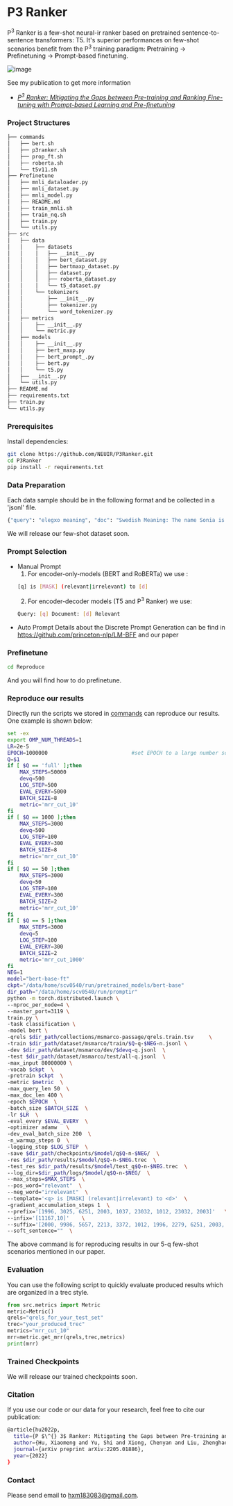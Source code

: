 # P3 Ranker

P<sup>3</sup> Ranker is a few-shot neural-ir ranker based on pretrained sentence-to-sentence transformers: T5. It's superior performances on few-shot scenarios benefit from the P<sup>3</sup> training paradigm: **P**retraining -> **P**refinetuning -> **P**rompt-based finetuning.

![image](https://github.com/NEUIR/P3Ranker/blob/main/msmarco_results.png)

See my publication to get more information

* [*P<sup>3</sup> Ranker: Mitigating the Gaps between Pre-training and Ranking Fine-tuning with Prompt-based Learning and Pre-finetuning*](https://arxiv.org/pdf/2205.01886.pdf)
### Project Structures
```bash
├── commands
│   ├── bert.sh
│   ├── p3ranker.sh
│   ├── prop_ft.sh
│   ├── roberta.sh
│   └── t5v11.sh
├── Prefinetune
│   ├── mnli_dataloader.py
│   ├── mnli_dataset.py
│   ├── mnli_model.py
│   ├── README.md
│   ├── train_mnli.sh
│   ├── train_nq.sh
│   ├── train.py
│   └── utils.py
├── src
│   ├── data
│   │    ├── datasets
│   │    │   ├── __init__.py
│   │    │   ├── bert_dataset.py
│   │    │   ├── bertmaxp_dataset.py
│   │    │   ├── dataset.py
│   │    │   ├── roberta_dataset.py
│   │    │   └── t5_dataset.py
│   │    └── tokenizers
│   │        ├── __init__.py
│   │        ├── tokenizer.py
│   │        └── word_tokenizer.py
│   ├── metrics
│   │    ├── __init__.py
│   │    └── metric.py
│   ├── models
│   │    ├── __init__.py
│   │    ├── bert_maxp.py
│   │    ├── bert_prompt_.py
│   │    ├── bert.py
│   │    └── t5.py
│   ├── __init__.py
│   └── utils.py
├── README.md
├── requirements.txt
├── train.py
└── utils.py 
```

### Prerequisites
Install dependencies:

```bash
git clone https://github.com/NEUIR/P3Ranker.git
cd P3Ranker
pip install -r requirements.txt
```


### Data Preparation
Each data sample should be in the following format and be collected in a 'jsonl' file. 
```bash
{"query": "elegxo meaning", "doc": "Swedish Meaning: The name Sonia is a Swedish baby name. In Swedish the meaning of the name Sonia is: Wise. American Meaning: The name Sonia is an American baby name.In American the meaning of the name Sonia is: Wise. Russian Meaning: The name Sonia is a Russian baby name. In Russian the meaning of the name Sonia is: Wisdom.Greek Meaning: The name Sonia is a Greek baby name. In Greek the meaning of the name Sonia is: Wisdom; wise.he name Sonia is a Swedish baby name. In Swedish the meaning of the name Sonia is: Wise. American Meaning: The name Sonia is an American baby name.", "label": 0, "query_id": 1183785, "doc_id": 2560705}
```
We will release our few-shot dataset soon.

### Prompt Selection
* Manual Prompt
  1. For encoder-only-models (BERT and RoBERTa) we use :
  ``` bash 
  [q] is [MASK] (relevant|irrelevant) to [d]  
  ```
  2. For encoder-decoder models (T5 and P<sup>3</sup> Ranker) we use:
  ```bash
  Query: [q] Document: [d] Relevant
  ```
 * Auto Prompt
Details about the Discrete Prompt Generation can be find in https://github.com/princeton-nlp/LM-BFF and our paper


### Prefinetune 

```bash
cd Reproduce
```
And you will find how to do prefinetune.
### Reproduce our results

Directly run the scripts we stored in [commands](https://github.com/NEUIR/P3Ranker/tree/main/commands) can reproduce our results. One example is shown below:

```bash
set -ex
export OMP_NUM_THREADS=1
LR=2e-5
EPOCH=1000000                           #set EPOCH to a large number so that the training process can only be limited by the MAX_STEPS
Q=$1
if [ $Q == 'full' ];then
    MAX_STEPS=50000
    devq=500
    LOG_STEP=500
    EVAL_EVERY=5000
    BATCH_SIZE=8
    metric='mrr_cut_10'
fi
if [ $Q == 1000 ];then
    MAX_STEPS=3000
    devq=500
    LOG_STEP=100
    EVAL_EVERY=300
    BATCH_SIZE=8
    metric='mrr_cut_10'
fi 
if [ $Q == 50 ];then
    MAX_STEPS=3000
    devq=50
    LOG_STEP=100
    EVAL_EVERY=300
    BATCH_SIZE=2
    metric='mrr_cut_10'
fi
if [ $Q == 5 ];then
    MAX_STEPS=3000
    devq=5
    LOG_STEP=100
    EVAL_EVERY=300
    BATCH_SIZE=2
    metric='mrr_cut_1000'
fi
NEG=1
model="bert-base-ft"
ckpt="/data/home/scv0540/run/pretrained_models/bert-base"
dir_path="/data/home/scv0540/run/promptir"
python -m torch.distributed.launch \
--nproc_per_node=4 \
--master_port=3119 \
train.py \
-task classification \
-model bert \
-qrels $dir_path/collections/msmarco-passage/qrels.train.tsv     \
-train $dir_path/dataset/msmarco/train/$Q-q-$NEG-n.jsonl \
-dev $dir_path/dataset/msmarco/dev/$devq-q.jsonl  \
-test $dir_path/dataset/msmarco/test/all-q.jsonl  \
-max_input 80000000 \
-vocab $ckpt  \
-pretrain $ckpt  \
-metric $metric  \
-max_query_len 50  \
-max_doc_len 400 \
-epoch $EPOCH  \
-batch_size $BATCH_SIZE  \
-lr $LR  \
-eval_every $EVAL_EVERY  \
-optimizer adamw   \
-dev_eval_batch_size 200  \
-n_warmup_steps 0  \
-logging_step $LOG_STEP  \
-save $dir_path/checkpoints/$model/q$Q-n-$NEG/  \
-res $dir_path/results/$model/q$Q-n-$NEG.trec  \
-test_res $dir_path/results/$model/test_q$Q-n-$NEG.trec  \
--log_dir=$dir_path/logs/$model/q$Q-n-$NEG/  \
--max_steps=$MAX_STEPS  \
--pos_word="relevant"  \
--neg_word="irrelevant"  \
--template='<q> is [MASK] (relevant|irrelevant) to <d>'  \
-gradient_accumulation_steps 1  \
--prefix='[1996, 3025, 6251, 2003, 1037, 23032, 1012, 23032, 2003]'   \
--infix='[11167,10]'    \
--suffix='[2000, 9986, 5657, 2213, 3372, 1012, 1996, 2279, 6251, 2003, 1037, 6254, 1012]'  \
--soft_sentence=""  \
```
The above command is for reproducing results in our 5-q few-shot scenarios mentioned in our paper. 

### Evaluation 
You can use the following script to quickly evaluate produced results which are organized in a trec style.

```python
from src.metrics import Metric
metric=Metric()
qrels="qrels_for_your_test_set"
trec="your_produced_trec"
metrics="mrr_cut_10"
mrr=metric.get_mrr(qrels,trec,metrics)
print(mrr)
```


### Trained Checkpoints

We will release our trained checkpoints soon.

### Citation
If you use our code or our data for your research, feel free to cite our publication: 
```bash
@article{hu2022p,
  title={P $\^{} 3$ Ranker: Mitigating the Gaps between Pre-training and Ranking Fine-tuning with Prompt-based Learning and Pre-finetuning},
  author={Hu, Xiaomeng and Yu, Shi and Xiong, Chenyan and Liu, Zhenghao and Liu, Zhiyuan and Yu, Ge},
  journal={arXiv preprint arXiv:2205.01886},
  year={2022}
}
```
### Contact 

Please send email to hxm183083@gmail.com.

